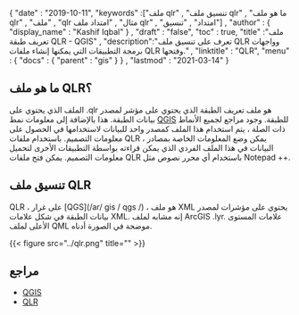 {
  "date" : "2019-10-11",
  "keywords" :["ملف qlr" , "تنسيق ملف qlr" , "ما هو ملف qlr" , "ملف" , "qlr مثال" , "امتداد ملف qlr" , "امتداد" , "تنسيق"] ,
  "author" : {
    "display_name" : "Kashif Iqbal"
} ,
  "draft" : "false",
  "toc" : true,
  "title" :"ملف تعريف طبقة QLR - QGIS" ,
  "description":"تعرف على تنسيق ملف QLR وواجهات برمجة التطبيقات التي يمكنها إنشاء ملفات QLR وفتحها." ,
  "linktitle" : "QLR",
  "menu" : {
    "docs" : {
      "parent" : "gis"
}
} ,
  "lastmod" : "2021-03-14"
}

## ما هو ملف QLR؟

الملف الذي يحتوي على .qlr هو ملف تعريف الطبقة الذي يحتوي على مؤشر لمصدر بيانات الطبقة. هذا بالإضافة إلى معلومات نمط [QGIS](https://www.qgis.org/en/site/) للطبقة. وجود مراجع لجميع الأنماط ذات الصلة ، يتم استخدام هذا الملف كمصدر واحد للبيانات لاستخدامها في الحصول على معلومات التصميم. باستخدام ملفات QLR ، يمكن وضع المعلومات الخاصة بمصادر البيانات في هذا الملف الفردي الذي يمكن قراءته بواسطة التطبيقات الأخرى لتحميل معلومات التصميم. يمكن فتح ملفات QLR باستخدام أي محرر نصوص مثل Notepad ++.

## تنسيق ملف QLR

QLR ، على غرار [QGS](/ar/ gis / qgs /) ، هو ملف XML يحتوي على مؤشرات لمصدر بيانات الطبقة في شكل علامات XML. إنه مشابه لملف ArcGIS .lyr. علامات المستوى الأعلى لملف QML موضحة في الصورة أدناه.

{{< figure src="../qlr.png" title="" >}}

## مراجع

* [QGIS](https://www.qgis.org/en/site/)
* [QLR](https://docs.qgis.org/3.16/en/docs/user_manual/appendices/qgis_file_formats.html)

